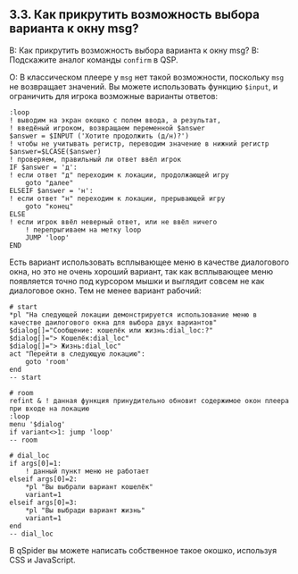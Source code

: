 ## 3.3. Как прикрутить возможность выбора варианта к окну msg?
<!-- [:faq_03_03] -->
В: Как прикрутить возможность выбора варианта к окну msg?
В: Подскажите аналог команды `confirm` в QSP.

О:
В классическом плеере у `msg` нет такой возможности, поскольку `msg` не возвращает значений. Вы можете использовать функцию `$input`, и ограничить для игрока возможные варианты ответов:
```qsp
:loop
! выводим на экран окошко с полем ввода, а результат,
! введёный игроком, возвращаем переменной $answer
$answer = $INPUT ('Хотите продолжить (д/н)?')
! чтобы не учитывать регистр, переводим значение в нижний регистр
$answer=$LCASE($answer)
! проверяем, правильный ли ответ ввёл игрок
IF $answer = 'д':
! если ответ "д" переходим к локации, продолжающей игру
	goto "далее"
ELSEIF $answer = 'н':
! если ответ "н" переходим к локации, прерывающей игру
	goto "конец"
ELSE
! если игрок ввёл неверный ответ, или не ввёл ничего
	! перепрыгиваем на метку loop
	JUMP 'loop'
END
```

Есть вариант использовать всплывающее меню в качестве диалогового окна, но это не очень хороший вариант, так как всплывающее меню появляется точно под курсором мышки и выглядит совсем не как диалоговое окно. Тем не менее вариант рабочий:

```qsp
# start
*pl "На следующей локации демонстрируется использование меню в качестве даилогового окна для выбора двух вариантов"
$dialog[]="Сообщение: кошелёк или жизнь:dial_loc:?"
$dialog[]="> Кошелёк:dial_loc"
$dialog[]="> Жизнь:dial_loc"
act "Перейти в следующую локацию":
	goto 'room'
end
-- start

# room
refint & ! данная функция принудительно обновит содержимое окон плеера при входе на локацию
:loop
menu '$dialog'
if variant<>1: jump 'loop'
-- room

# dial_loc
if args[0]=1:
	! данный пункт меню не работает
elseif args[0]=2:
	*pl "Вы выбрали вариант кошелёк"
	variant=1
elseif args[0]=3:
	*pl "Вы выбради вариант жизнь"
	variant=1
end
-- dial_loc
```

В qSpider вы можете написать собственное такое окошко, используя CSS и JavaScript.
